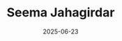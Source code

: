 ---
title: "Seema Jahagirdar"
summary: "Incredibly Talented Data Scientist"
image: "/images/friends/seema.jpg"
badges: ["Data Scientist"]
links:
  - icon: "fab fa-github"
    url: "https://github.com/alice"
  - icon: "fas fa-linkedin"
    url: "https://www.linkedin.com/in/seema-jahagirdar/"
date: 2025-06-23
---